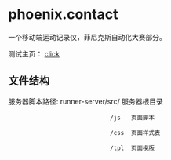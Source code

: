 phoenix.contact
===============

一个移动端运动记录仪，菲尼克斯自动化大赛部分。

测试主页： [click](http://localhost:8080/index)

文件结构
--------

服务器脚本路径: runner-server/src/     服务器根目录

                                 /js   页面脚本
                                 
                                 /css  页面样式表
                                 
                                 /tpl  页面模版
                                 
                                 
